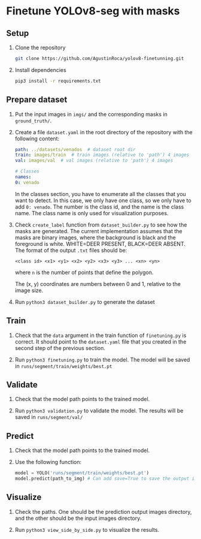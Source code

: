 # Finetune YOLOv8-seg with masks

## Setup

1. Clone the repository

    ```bash
    git clone https://github.com/AgustinRoca/yolov8-finetunning.git
    ```

2. Install dependencies

    ```bash
    pip3 install -r requirements.txt
    ```

## Prepare dataset

1. Put the input images in `imgs/` and the corresponding masks in `ground_truth/`.

2. Create a file `dataset.yaml` in the root directory of the repository with the following content:
    ```yaml
    path: ../datasets/venados  # dataset root dir
    train: images/train  # train images (relative to 'path') 4 images
    val: images/val  # val images (relative to 'path') 4 images

    # Classes
    names:
    0: venado
    ```
    In the classes section, you have to enumerate all the classes that you want to detect. In this case, we only have one class, so we only have to add `0: venado`. The number is the class id, and the name is the class name. The class name is only used for visualization purposes.

3. Check `create_label` function from `dataset_builder.py` to see how the masks are generated. The current implementation assumes that the masks are binary images, where the background is black and the foreground is white. WHITE=DEER PRESENT, BLACK=DEER ABSENT. The format of the output `.txt` files should be:
    ```text
    <class id> <x1> <y1> <x2> <y2> <x3> <y3> ... <xn> <yn>
    ```
    where `n` is the number of points that define the polygon.

    The (x, y) coordinates are numbers between 0 and 1, relative to the image size.

4. Run `python3 dataset_builder.py` to generate the dataset


## Train

1. Check that the `data` argument in the train function of `finetuning.py` is correct. It should point to the `dataset.yaml` file that you created in the second step of the previous section.

2. Run `python3 finetuning.py` to train the model. The model will be saved in `runs/segment/train/weights/best.pt`

## Validate

1. Check that the model path points to the trained model.

2. Run `python3 validation.py` to validate the model. The results will be saved in `runs/segment/val/`

## Predict

1. Check that the model path points to the trained model.

2. Use the following function:

    ```python
    model = YOLO('runs/segment/train/weights/best.pt')
    model.predict(path_to_img) # Can add save=True to save the output image
    ```

## Visualize

1. Check the paths. One should be the prediction output images directory, and the other should be the input images directory.

2. Run `python3 view_side_by_side.py` to visualize the results.
